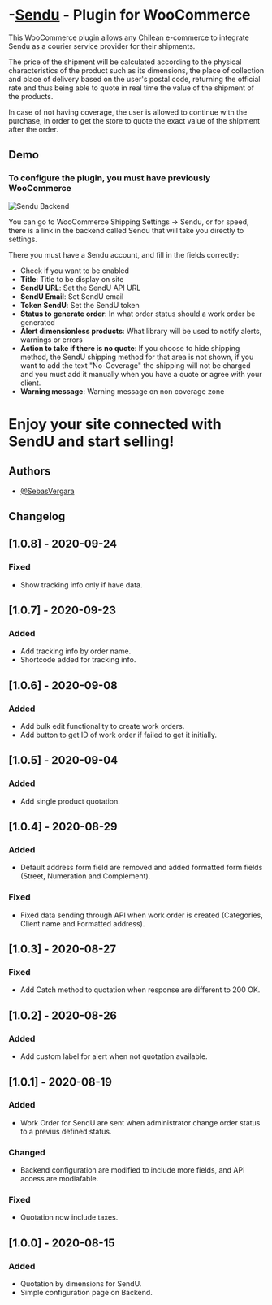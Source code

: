 
# -[Sendu](https://sendu-app.cl/) - Plugin for WooCommerce

This WooCommerce plugin allows any Chilean e-commerce to integrate Sendu as a courier service provider for their shipments.

The price of the shipment will be calculated according to the physical characteristics of the product such as its dimensions, the place of collection and place of delivery based on the user's postal code, returning the official rate and thus being able to quote in real time the value of the shipment of the products.

In case of not having coverage, the user is allowed to continue with the purchase, in order to get the store to quote the exact value of the shipment after the order.
## Demo

### To configure the plugin, you must have previously WooCommerce

![Sendu Backend](https://i.imgur.com/A06pIcK.png)

You can go to WooCommerce Shipping Settings -> Sendu, or for speed, there is a link in the backend called Sendu that will take you directly to settings.

There you must have a Sendu account, and fill in the fields correctly:

- Check if you want to be enabled
- **Title**: Title to be display on site
- **SendU URL**: Set the SendU API URL
- **SendU Email**: Set SendU email
- **Token SendU**: Set the SendU token
- **Status to generate order**: In what order status should a work order be generated
- **Alert dimensionless products**: What library will be used to notify alerts, warnings or errors
- **Action to take if there is no quote**: If you choose to hide shipping method, the SendU shipping method for that area is not shown, if you want to add the text "No-Coverage" the shipping will not be charged and you must add it manually when you have a quote or agree with your client.
- **Warning message**: Warning message on non coverage zone

# Enjoy your site connected with SendU and start selling!
## Authors

- [@SebasVergara](https://www.github.com/sebasvergara)


## Changelog

## [1.0.8] - 2020-09-24
### Fixed
- Show tracking info only if have data.

## [1.0.7] - 2020-09-23
### Added
- Add tracking info by order name.
- Shortcode added for tracking info.

## [1.0.6] - 2020-09-08
### Added
- Add bulk edit functionality to create work orders.
- Add button to get ID of work order if failed to get it initially.

## [1.0.5] - 2020-09-04
### Added
- Add single product quotation.

## [1.0.4] - 2020-08-29
### Added
- Default address form field are removed and added formatted form fields (Street, Numeration and Complement).
### Fixed
- Fixed data sending through API when work order is created (Categories, Client name and Formatted address).

## [1.0.3] - 2020-08-27
### Fixed
- Add Catch method to quotation when response are different to 200 OK.

## [1.0.2] - 2020-08-26
### Added
- Add custom label for alert when not quotation available.

## [1.0.1] - 2020-08-19
### Added
- Work Order for SendU are sent when administrator change order status to a previus defined status.

### Changed
- Backend configuration are modified to include more fields, and API access are modiafable.

### Fixed
- Quotation now include taxes.
## [1.0.0] - 2020-08-15
### Added
- Quotation by dimensions for SendU.
- Simple configuration page on Backend.